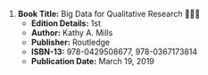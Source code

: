 1. **Book Title:** Big Data for Qualitative Research 📒🔐✅
   - **Edition Details:** 1st
   - **Author:** Kathy A. Mills
   - **Publisher:** Routledge
   - **ISBN-13:** 978-0429508677, 978-0367173814
   - **Publication Date:** March 19, 2019
